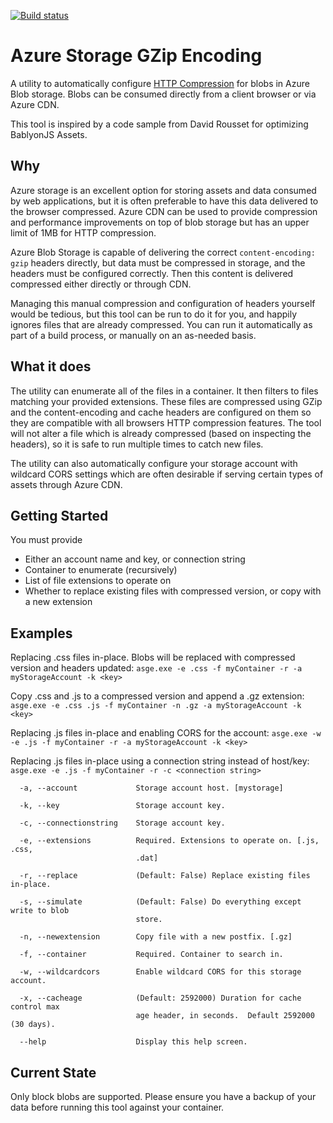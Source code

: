 [![Build status](https://ci.appveyor.com/api/projects/status/5b7d5wk4pwv21htt?svg=true)](https://ci.appveyor.com/project/stefangordon/azure-storage-gzip-encoding)

# Azure Storage GZip Encoding
A utility to automatically configure [HTTP Compression](https://en.wikipedia.org/wiki/HTTP_compression) for blobs in Azure Blob storage.  Blobs can be consumed directly from a client browser or via Azure CDN.

This tool is inspired by a code sample from David Rousset for optimizing BablyonJS Assets.

## Why
Azure storage is an excellent option for storing assets and data consumed by web applications, but it is often preferable to have this data delivered to the browser compressed.  Azure CDN can be used to provide compression and performance improvements on top of blob storage but has an upper limit of 1MB for HTTP compression.

Azure Blob Storage is capable of delivering the correct `content-encoding: gzip` headers directly, but data must be compressed in storage, and the headers must be configured correctly.  Then this content is delivered compressed either directly or through CDN.

Managing this manual compression and configuration of headers yourself would be tedious, but this tool can be run to do it for you, and happily ignores files that are already compressed.  You can run it automatically as part of a build process, or manually on an as-needed basis.

## What it does
The utility can enumerate all of the files in a container.  It then filters to files matching your provided extensions.  These files are compressed using GZip and the content-encoding and cache headers are configured on them so they are compatible with all browsers HTTP compression features.  The tool will not alter a file which is already compressed (based on inspecting the headers), so it is safe to run multiple times to catch new files.

The utility can also automatically configure your storage account with wildcard CORS settings which are often desirable if serving certain types of assets through Azure CDN.

## Getting Started
You must provide
- Either an account name and key, or connection string
- Container to enumerate (recursively)
- List of file extensions to operate on
- Whether to replace existing files with compressed version, or copy with a new extension

## Examples

Replacing .css files in-place.  Blobs will be replaced with compressed version and headers updated:
`asge.exe -e .css -f myContainer -r -a myStorageAccount -k <key>`

Copy .css and .js to a compressed version and append a .gz extension:
`asge.exe -e .css .js -f myContainer -n .gz -a myStorageAccount -k <key>`

Replacing .js files in-place and enabling CORS for the account:
`asge.exe -w -e .js -f myContainer -r -a myStorageAccount -k <key>`

Replacing .js files in-place using a connection string instead of host/key:
`asge.exe -e .js -f myContainer -r -c <connection string>`

```
  -a, --account             Storage account host. [mystorage]

  -k, --key                 Storage account key.

  -c, --connectionstring    Storage account key.

  -e, --extensions          Required. Extensions to operate on. [.js, .css,
                            .dat]

  -r, --replace             (Default: False) Replace existing files in-place.

  -s, --simulate            (Default: False) Do everything except write to blob
                            store.

  -n, --newextension        Copy file with a new postfix. [.gz]

  -f, --container           Required. Container to search in.

  -w, --wildcardcors        Enable wildcard CORS for this storage account.

  -x, --cacheage            (Default: 2592000) Duration for cache control max
                            age header, in seconds.  Default 2592000 (30 days).

  --help                    Display this help screen.
```

## Current State
Only block blobs are supported.  Please ensure you have a backup of your data before running this tool against your container.
